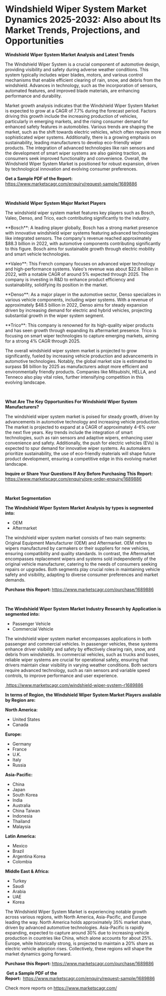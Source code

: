 <p><h1>Windshield Wiper System Market Dynamics 2025-2032: Also about Its Market Trends, Projections, and Opportunities</h1></p><p><strong>Windshield Wiper System Market Analysis and Latest Trends</strong></p>
<p><p>The Windshield Wiper System is a crucial component of automotive design, providing visibility and safety during adverse weather conditions. This system typically includes wiper blades, motors, and various control mechanisms that enable efficient clearing of rain, snow, and debris from the windshield. Advances in technology, such as the incorporation of sensors, automated features, and improved blade materials, are enhancing performance and durability.</p><p>Market growth analysis indicates that the Windshield Wiper System Market is expected to grow at a CAGR of 7.7% during the forecast period. Factors driving this growth include the increasing production of vehicles, particularly in emerging markets, and the rising consumer demand for enhanced safety features in automobiles. Various trends are shaping the market, such as the shift towards electric vehicles, which often require more sophisticated wiper systems. Additionally, there is a growing emphasis on sustainability, leading manufacturers to develop eco-friendly wiper products. The integration of advanced technologies like rain sensors and the development of smart wiper systems are also gaining traction, as consumers seek improved functionality and convenience. Overall, the Windshield Wiper System Market is positioned for robust expansion, driven by technological innovation and evolving consumer preferences.</p></p>
<p><strong>Get a Sample PDF of the Report:&nbsp;</strong> <a href="https://www.marketscagr.com/enquiry/request-sample/1689886?utm_campaign=2667&utm_medium=2&utm_source=Github&utm_content=ia&utm_term=30032025&utm_id=windshield-wiper-system">https://www.marketscagr.com/enquiry/request-sample/1689886</a></p>
<p>&nbsp;</p>
<p><strong>Windshield Wiper System Major Market Players</strong></p>
<p><p>The windshield wiper system market features key players such as Bosch, Valeo, Denso, and Trico, each contributing significantly to the industry.</p><p>**Bosch**: A leading player globally, Bosch has a strong market presence with innovative windshield wiper systems featuring advanced technologies like integrated sensors. The company's revenue reached approximately $88.3 billion in 2022, with automotive components contributing significantly to this figure. Bosch aims for sustainable growth through electric mobility and smart vehicle technologies.</p><p>**Valeo**: This French company focuses on advanced wiper technology and high-performance systems. Valeo's revenue was about $22.6 billion in 2022, with a notable CAGR of around 5% expected through 2025. The company is investing in R&D to enhance product efficiency and sustainability, solidifying its position in the market.</p><p>**Denso**: As a major player in the automotive sector, Denso specializes in various vehicle components, including wiper systems. With a revenue of approximately $48.5 billion in 2022, Denso aims for steady expansion driven by increasing demand for electric and hybrid vehicles, projecting substantial growth in the wiper system segment.</p><p>**Trico**: This company is renowned for its high-quality wiper products and has seen growth through expanding its aftermarket presence. Trico is focusing on smart wiper technologies to capture emerging markets, aiming for a strong 4% CAGR through 2025.</p><p>The overall windshield wiper system market is projected to grow significantly, fueled by increasing vehicle production and advancements in automotive technologies. Notably, the global market size is estimated to surpass $6 billion by 2025 as manufacturers adopt more efficient and environmentally friendly products. Companies like Mitsubishi, HELLA, and Tenneco also play vital roles, further intensifying competition in this evolving landscape.</p></p>
<p>&nbsp;</p>
<p><strong>What Are The Key Opportunities For Windshield Wiper System Manufacturers?</strong></p>
<p><p>The windshield wiper system market is poised for steady growth, driven by advancements in automotive technology and increasing vehicle production. The market is projected to expand at a CAGR of approximately 4-6% over the next five years. Key trends include the integration of smart technologies, such as rain sensors and adaptive wipers, enhancing user convenience and safety. Additionally, the push for electric vehicles (EVs) is expected to spur demand for innovative wiper systems. As automakers prioritize sustainability, the use of eco-friendly materials will shape future product development, ensuring a competitive edge in this evolving market landscape.</p></p>
<p><strong>Inquire or Share Your Questions If Any Before Purchasing This Report:</strong> <a href="https://www.marketscagr.com/enquiry/pre-order-enquiry/1689886?utm_campaign=2667&utm_medium=2&utm_source=Github&utm_content=ia&utm_term=30032025&utm_id=windshield-wiper-system">https://www.marketscagr.com/enquiry/pre-order-enquiry/1689886</a></p>
<p>&nbsp;</p>
<p><strong>Market Segmentation</strong></p>
<p><strong>The Windshield Wiper System Market Analysis by types is segmented into:</strong></p>
<p><ul><li>OEM</li><li>Aftermarket</li></ul></p>
<p><p>The windshield wiper system market consists of two main segments: Original Equipment Manufacturer (OEM) and Aftermarket. OEM refers to wipers manufactured by carmakers or their suppliers for new vehicles, ensuring compatibility and quality standards. In contrast, the Aftermarket encompasses replacement wipers and systems sold independently of the original vehicle manufacturer, catering to the needs of consumers seeking repairs or upgrades. Both segments play crucial roles in maintaining vehicle safety and visibility, adapting to diverse consumer preferences and market demands.</p></p>
<p><strong>Purchase this Report:&nbsp;</strong><a href="https://www.marketscagr.com/purchase/1689886?utm_campaign=2667&utm_medium=2&utm_source=Github&utm_content=ia&utm_term=30032025&utm_id=windshield-wiper-system">https://www.marketscagr.com/purchase/1689886</a></p>
<p>&nbsp;</p>
<p><strong>The Windshield Wiper System Market Industry Research by Application is segmented into:</strong></p>
<p><ul><li>Passenger Vehicle</li><li>Commercial Vehicle</li></ul></p>
<p><p>The windshield wiper system market encompasses applications in both passenger and commercial vehicles. In passenger vehicles, these systems enhance driver visibility and safety by effectively clearing rain, snow, and debris from windshields. In commercial vehicles, such as trucks and buses, reliable wiper systems are crucial for operational safety, ensuring that drivers maintain clear visibility in varying weather conditions. Both sectors require advanced technology, such as rain sensors and variable speed controls, to improve performance and user experience.</p></p>
<p><a href="https://www.marketscagr.com/windshield-wiper-system-r1689886?utm_campaign=2667&utm_medium=2&utm_source=Github&utm_content=ia&utm_term=30032025&utm_id=windshield-wiper-system">&nbsp;https://www.marketscagr.com/windshield-wiper-system-r1689886</a></p>
<p><strong>In terms of Region, the Windshield Wiper System Market Players available by Region are:</strong></p>
<p>
    <p> <strong> North America: </strong>
        <ul>
            <li>United States</li>
            <li>Canada</li>
        </ul>
        </p> 
    <p> <strong> Europe: </strong>
        <ul>
            <li>Germany</li>
            <li>France</li>
            <li>U.K.</li>
            <li>Italy</li>
            <li>Russia</li>
        </ul>
        </p> 
    <p> <strong> Asia-Pacific: </strong>
        <ul>
            <li>China</li>
            <li>Japan</li>
            <li>South Korea</li>
            <li>India</li>
            <li>Australia</li>
            <li>China Taiwan</li>
            <li>Indonesia</li>
            <li>Thailand</li>
            <li>Malaysia</li>
        </ul>
        </p> 
    <p> <strong> Latin America: </strong>
        <ul>
            <li>Mexico</li>
            <li>Brazil</li>
            <li>Argentina Korea</li>
            <li>Colombia</li>
        </ul>
        </p> 
    <p> <strong> Middle East & Africa: </strong>
        <ul>
            <li>Turkey</li>
            <li>Saudi</li>
            <li>Arabia</li>
            <li>UAE</li>
            <li>Korea</li>
        </ul>
    </p>
    </p>
<p><p>The Windshield Wiper System Market is experiencing notable growth across various regions, with North America, Asia-Pacific, and Europe leading the way. North America holds approximately 35% market share, driven by advanced automotive technologies. Asia-Pacific is rapidly expanding, expected to capture around 30% due to increasing vehicle production in countries like China, which alone accounts for about 25%. Europe, while historically strong, is projected to maintain a 20% share as electric vehicle adoption rises. Collectively, these regions will shape the market dynamics going forward.</p></p>
<p><strong>Purchase this Report: </strong><a href="https://www.marketscagr.com/purchase/1689886?utm_campaign=2667&utm_medium=2&utm_source=Github&utm_content=ia&utm_term=30032025&utm_id=windshield-wiper-system">https://www.marketscagr.com/purchase/1689886</a></p>
<p>&nbsp;<strong>Get a Sample PDF of the Report:&nbsp;&nbsp;</strong><a href="https://www.marketscagr.com/enquiry/request-sample/1689886?utm_campaign=2667&utm_medium=2&utm_source=Github&utm_content=ia&utm_term=30032025&utm_id=windshield-wiper-system">https://www.marketscagr.com/enquiry/request-sample/1689886</a></p>
<p><strong></strong></p>
<p>Check more reports on <a href="https://www.marketscagr.com/?utm_campaign=2667&utm_medium=2&utm_source=Github&utm_content=ia&utm_term=30032025&utm_id=windshield-wiper-system">https://www.marketscagr.com/</a></p>